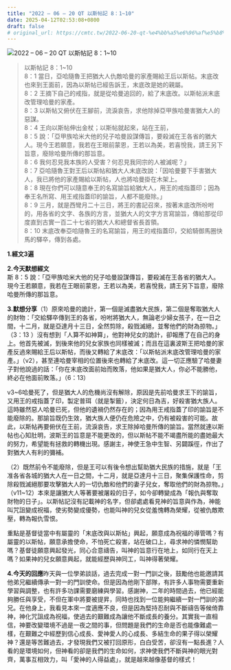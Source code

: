 ```yaml
---
title: "2022 – 06 – 20 QT 以斯帖記 8：1~10"
date: 2025-04-12T02:53:08+0800
draft: false
# original_url: https://cmtc.tw/2022-06-20-qt-%e4%bb%a5%e6%96%af%e5%b8%96%e8%a8%98-8%ef%bc%9a110
---
```


![2022 – 06 – 20 QT 以斯帖記 8：1~10](/images/qt.jpg  "2022 – 06 – 20 QT 以斯帖記 8：1~10")

> 以斯帖記 8：1~10  
> 8：1 當日，亞哈隨魯王把猶大人仇敵哈曼的家產賜給王后以斯帖。末底改也來到王面前，因為以斯帖已經告訴王，末底改是她的親屬。  
> 8：2 王摘下自己的戒指，就是從哈曼追回的，給了末底改。以斯帖派末底改管理哈曼的家產。  
> 8：3 以斯帖又俯伏在王腳前，流淚哀告，求他除掉亞甲族哈曼害猶大人的惡謀。  
> 8：4 王向以斯帖伸出金杖；以斯帖就起來，站在王前，  
> 8：5 說：「亞甲族哈米大他的兒子哈曼設謀傳旨，要殺滅在王各省的猶大人。現今王若願意，我若在王眼前蒙恩，王若以為美，若喜悅我，請王另下旨意，廢除哈曼所傳的那旨意。  
> 8：6 我何忍見我本族的人受害？何忍見我同宗的人被滅呢？」  
> 8：7 亞哈隨魯王對王后以斯帖和猶大人末底改說：「因哈曼要下手害猶大人，我已將他的家產賜給以斯帖，人也將哈曼掛在木架上。  
> 8：8 現在你們可以隨意奉王的名寫諭旨給猶大人，用王的戒指蓋印；因為奉王名所寫、用王戒指蓋印的諭旨，人都不能廢除。」  
> 8：9 三月，就是西彎月二十三日，將王的書記召來，按著末底改所吩咐的，用各省的文字、各族的方言，並猶大人的文字方言寫諭旨，傳給那從印度直到古實一百二十七省的猶大人和總督省長首領。  
> 8：10 末底改奉亞哈隨魯王的名寫諭旨，用王的戒指蓋印，交給騎御馬圈快馬的驛卒，傳到各處。

**1.經文3遍**

**2.今天默想經文**  
斯 8：5 說：「亞甲族哈米大他的兒子哈曼設謀傳旨，要殺滅在王各省的猶大人。現今王若願意，我若在王眼前蒙恩，王若以為美，若喜悅我，請王另下旨意，廢除哈曼所傳的那旨意。

**3.默想分享**（1）原來哈曼的詭計，第一個是滅盡猶大民族，第二個是奪取猶大人的財物：「交給驛卒傳到王的各省，吩咐將猶大人，無論老少婦女孩子，在一日之間，十二月，就是亞達月十三日，全然剪除，殺戮滅絕，並奪他們的財為掠物。」（3：13 ）沒有想到「人算不如神算」，他對神兒女的詭計，卻報應了在自己的身上。他首先被滅，到後來他的兒女家族也同樣被滅；而且在這裏波斯王把哈曼的家產反過來賜給王后以斯帖，而後又轉給了末底改：「以斯帖派末底改管理哈曼的家產。」（v2），甚至連哈曼宰相的位置後來也轉給了末底改。這一切正應驗了哈曼妻子對他說過的話：「你在末底改面前始而敗落，他如果是猶大人，你必不能勝他，終必在他面前敗落。」（6：13）

v3~6哈曼死了，但是猶大人的危機尚沒有解除，原因是先前哈曼求王下的諭旨，又用王的戒指蓋了印，製定普珥（就是掣籤），決定何日為吉，好殺害猶大族人。這時雖然惡人哈曼已死，但他的遺禍仍然存在的；因為用王戒指蓋了印的諭旨是不能廢除的。那諭旨既仍生效，猶大族人便仍在危險之中，仍有被殺害的可能。故此，以斯帖再要俯伏在王前，流淚哀告，求王除掉哈曼所傳的諭旨。當然就連以斯帖也心知肚明，波斯王的旨意是不能更改的，但以斯帖不能不竭盡所能的盡她最大的努力，希望能有拯救的轉機出現。感謝主，神使王急中生智、另闢蹊徑，作出了對猶大人有利的彌補。

（2）既然前令不能廢除，但是王可以有後令想出幫助猶大民族的措施，就是「王准各省各城的猶大人在一日之間，十二月，就是亞達月十三日，聚集保護性命，剪除殺戮滅絕那要攻擊猶大人的一切仇敵和他們的妻子兒女，奪取他們的財為掠物。」（v11~12）本來是讓猶大人等著要被屠殺的日子，如今卻轉變成為「報仇與奪取財物的日子」。以斯帖記沒有記載神的名字，但卻處處看見神的旨意與作為，神能叫咒詛變成祝福，使劣勢變成優勢，也能叫神的兒女從羞愧轉為榮耀，從被仇敵欺壓，轉為報仇雪恨。

重點是基督徒當中有屬靈的「末底改與以斯帖」興起，願意成為祝福的導管嗎？有屬靈的以斯帖，願意承擔使命，不怕死亡殺害，站在破口上，尋求神的憐憫幫助嗎？基督徒願意興起發光，同心合意禱告，叫神的旨意行在地上，如同行在天上嗎？如果神的兒女願意興起，就能經歷與神同工，叫神得著榮耀。

**4.今天的回應**昨天與一位學弟談話，過去完成一對一門訓之後，鼓勵他也能邀請其他弟兄繼續傳承一對一的門訓使命。但是因為他剛下部隊，有許多人事物需要重新學習與調整，也有許多功課需要磨練與學習。感謝神，二年的時間過去，他已經能夠勝任與享受，不但在軍中將要被提昇，同時也找到一位能夠繼續一對一門訓的弟兄。在他身上，我看見本來一度適應不良，但是因為堅持忍耐與不斷禱告等候倚靠神，神化咒詛成為祝福，使過去的艱難成為讓他不斷成長的養分。其實我一直相信，神要改變環境不過是一夜之間的事，但問題是我們的生命是否也能像難處一樣，在艱難之中經歷到信心成長、愛神愛人的心成長、多結生命的果子得以榮耀神？還是等苦難過去，才發現我們又被打回原形，白白受苦，卻沒有一點長進？人看的是環境如何，但神看的卻是我們的生命如何，求神使我們不斷與神的眼光對齊，萬事互相效力，叫「愛神的人得益處」，就是越來越像基督的樣式！